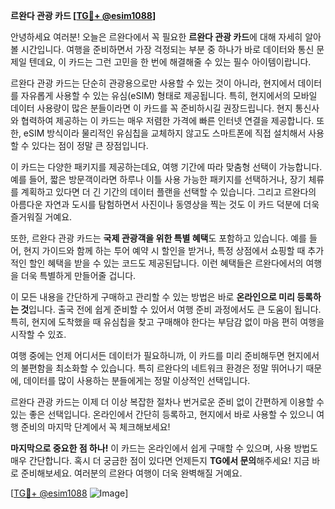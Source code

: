 **르완다 관광 카드 [[TG💪+ @esim1088](https://t.me/s/esim1088)]**

안녕하세요 여러분! 오늘은 르완다에서 꼭 필요한 **르완다 관광 카드**에 대해 자세히 알아볼 시간입니다. 여행을 준비하면서 가장 걱정되는 부분 중 하나가 바로 데이터와 통신 문제일 텐데요, 이 카드는 그런 고민을 한 번에 해결해줄 수 있는 필수 아이템이랍니다.

르완다 관광 카드는 단순히 관광용으로만 사용할 수 있는 것이 아니라, 현지에서 데이터를 자유롭게 사용할 수 있는 유심(eSIM) 형태로 제공됩니다. 특히, 현지에서의 모바일 데이터 사용량이 많은 분들이라면 이 카드를 꼭 준비하시길 권장드립니다. 현지 통신사와 협력하여 제공하는 이 카드는 매우 저렴한 가격에 빠른 인터넷 연결을 제공합니다. 또한, eSIM 방식이라 물리적인 유심칩을 교체하지 않고도 스마트폰에 직접 설치해서 사용할 수 있다는 점이 정말 큰 장점입니다.

이 카드는 다양한 패키지를 제공하는데요, 여행 기간에 따라 맞춤형 선택이 가능합니다. 예를 들어, 짧은 방문객이라면 하루나 이틀 사용 가능한 패키지를 선택하거나, 장기 체류를 계획하고 있다면 더 긴 기간의 데이터 플랜을 선택할 수 있습니다. 그리고 르완다의 아름다운 자연과 도시를 탐험하면서 사진이나 동영상을 찍는 것도 이 카드 덕분에 더욱 즐거워질 거예요.

또한, 르완다 관광 카드는 **국제 관광객을 위한 특별 혜택**도 포함하고 있습니다. 예를 들어, 현지 가이드와 함께 하는 투어 예약 시 할인을 받거나, 특정 상점에서 쇼핑할 때 추가적인 할인 혜택을 받을 수 있는 코드도 제공된답니다. 이런 혜택들은 르완다에서의 여행을 더욱 특별하게 만들어줄 겁니다.

이 모든 내용을 간단하게 구매하고 관리할 수 있는 방법은 바로 **온라인으로 미리 등록하는 것**입니다. 출국 전에 쉽게 준비할 수 있어서 여행 준비 과정에서도 큰 도움이 됩니다. 특히, 현지에 도착했을 때 유심칩을 찾고 구매해야 한다는 부담감 없이 마음 편히 여행을 시작할 수 있죠.

여행 중에는 언제 어디서든 데이터가 필요하니까, 이 카드를 미리 준비해두면 현지에서의 불편함을 최소화할 수 있습니다. 특히 르완다의 네트워크 환경은 정말 뛰어나기 때문에, 데이터를 많이 사용하는 분들에게는 정말 이상적인 선택입니다.

르완다 관광 카드는 이제 더 이상 복잡한 절차나 번거로운 준비 없이 간편하게 이용할 수 있는 좋은 선택입니다. 온라인에서 간단히 등록하고, 현지에서 바로 사용할 수 있으니 여행 준비의 마지막 단계에서 꼭 체크해보세요!

**마지막으로 중요한 점 하나!** 이 카드는 온라인에서 쉽게 구매할 수 있으며, 사용 방법도 매우 간단합니다. 혹시 더 궁금한 점이 있다면 언제든지 **TG에서 문의**해주세요! 지금 바로 준비해보세요. 여러분의 르완다 여행이 더욱 완벽해질 거예요. 

[[TG💪+ @esim1088](https://t.me/s/esim1088) ![Image](https://i.postimg.cc/Y0z9fWf4/image.png)]